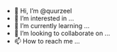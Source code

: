 - 👋 Hi, I’m @quurzeel
- 👀 I’m interested in ...
- 🌱 I’m currently learning ...
- 💞️ I’m looking to collaborate on ...
- 📫 How to reach me ...

<!---
quurzeel/quurzeel is a ✨ special ✨ repository because its `README.md` (this file) appears on your GitHub profile.
You can click the Preview link to take a look at your changes.
--->
